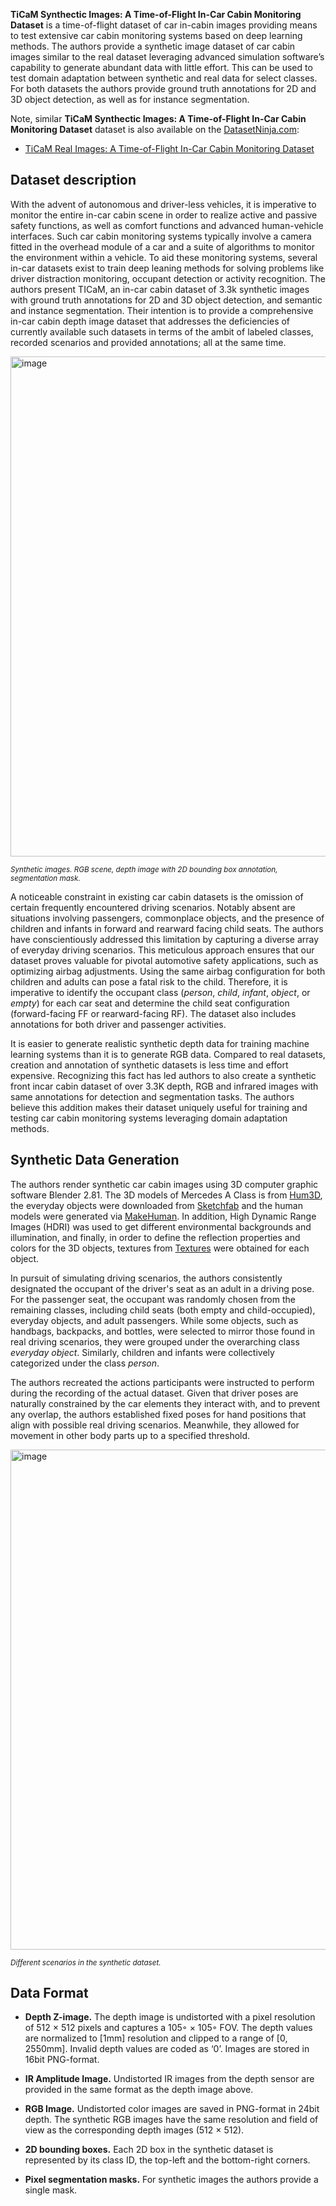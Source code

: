 **TiCaM Synthectic Images: A Time-of-Flight In-Car Cabin Monitoring Dataset** is a time-of-flight dataset of car in-cabin images providing means to test extensive car cabin monitoring systems based on deep learning methods. The authors provide a synthetic image dataset of car cabin images similar to the real dataset leveraging advanced simulation software’s capability to generate abundant data with little effort. This can be used to test domain adaptation between synthetic and real data for select classes. For both datasets the authors provide ground truth annotations for 2D and 3D object detection, as well as for instance segmentation.

Note, similar **TiCaM Synthectic Images: A Time-of-Flight In-Car Cabin Monitoring Dataset** dataset is also available on the [DatasetNinja.com](https://datasetninja.com/):

- [TiCaM Real Images: A Time-of-Flight In-Car Cabin Monitoring Dataset](https://datasetninja.com/ticam)

## Dataset description

With the advent of autonomous and driver-less vehicles, it is imperative to monitor the entire in-car cabin scene in order to realize active and passive safety functions, as well as comfort functions and advanced human-vehicle interfaces. Such car cabin monitoring systems typically involve a camera fitted in the overhead module of a car and a suite of algorithms to monitor the environment within a vehicle. To aid these monitoring systems, several in-car datasets exist to train deep leaning methods for solving problems like driver distraction monitoring, occupant detection or activity recognition. The authors present TICaM, an in-car cabin dataset of 3.3k synthetic images with ground truth annotations for 2D and 3D object detection, and semantic and instance segmentation. Their intention is to provide a comprehensive in-car cabin depth image dataset that addresses the deficiencies of currently available such datasets in terms of the ambit of labeled classes, recorded scenarios and provided annotations; all at the same time.

<img src="https://github.com/dataset-ninja/ticam-synthetic/assets/120389559/2050b51f-04d9-4aae-b4f4-798680f68e8d" alt="image" width="800">

<span style="font-size: smaller; font-style: italic;">Synthetic images. RGB scene, depth image with 2D bounding box annotation, segmentation mask.</span>

A noticeable constraint in existing car cabin datasets is the omission of certain frequently encountered driving scenarios. Notably absent are situations involving passengers, commonplace objects, and the presence of children and infants in forward and rearward facing child seats. The authors have conscientiously addressed this limitation by capturing a diverse array of everyday driving scenarios. This meticulous approach ensures that our dataset proves valuable for pivotal automotive safety applications, such as optimizing airbag adjustments. Using the same airbag configuration for both children and adults can pose a fatal risk to the child. Therefore, it is imperative to identify the occupant class (*person*, *child*, *infant*, *object*, or *empty*) for each car seat and determine the child seat configuration (forward-facing FF or rearward-facing RF). The dataset also includes annotations for both driver and passenger activities.  

It is easier to generate realistic synthetic depth data for training machine learning systems than it is to generate RGB data. Compared to real datasets, creation and annotation of synthetic datasets is less time and effort expensive. Recognizing this fact has led authors to also create a synthetic front incar cabin dataset of over 3.3K depth, RGB and infrared images with same annotations for detection and segmentation tasks. The authors believe this addition makes their dataset uniquely useful for training and testing car cabin monitoring systems leveraging domain adaptation methods.

## Synthetic Data Generation

The authors render synthetic car cabin images using 3D computer graphic software Blender 2.81. The 3D models of Mercedes A Class is from [Hum3D](http://www.hum3d.com), the everyday objects were downloaded from [Sketchfab](http://www.sketchfab.com) and the human models were generated via [MakeHuman](http://www.makehumancommunity.org). In addition, High Dynamic Range Images (HDRI) was used to get different environmental backgrounds and illumination, and finally, in order to define the reflection properties and colors for the 3D objects, textures from [Textures](http://www.textures.com) were obtained for each object.

In pursuit of simulating driving scenarios, the authors consistently designated the occupant of the driver's seat as an adult in a driving pose. For the passenger seat, the occupant was randomly chosen from the remaining classes, including child seats (both empty and child-occupied), everyday objects, and adult passengers. While some objects, such as handbags, backpacks, and bottles, were selected to mirror those found in real driving scenarios, they were grouped under the overarching class *everyday object*. Similarly, children and infants were collectively categorized under the class *person*.

The authors recreated the actions participants were instructed to perform during the recording of the actual dataset. Given that driver poses are naturally constrained by the car elements they interact with, and to prevent any overlap, the authors established fixed poses for hand positions that align with possible real driving scenarios. Meanwhile, they allowed for movement in other body parts up to a specified threshold.

<img src="https://github.com/dataset-ninja/ticam-synthetic/assets/120389559/5706bc09-6991-4bac-9370-6247be01d700" alt="image" width="800">

<span style="font-size: smaller; font-style: italic;"> Different scenarios in the synthetic dataset.</span>

##  Data Format

* **Depth Z-image.** The depth image is undistorted with a pixel resolution of 512 × 512 pixels and captures a 105◦ × 105◦ FOV. The depth values are normalized to [1mm] resolution and clipped to a range of [0, 2550mm]. Invalid depth values are coded as ‘0’. Images are stored in 16bit PNG-format.

* **IR Amplitude Image.** Undistorted IR images from the depth sensor are provided in the same format as the depth image above.

* **RGB Image.** Undistorted color images are saved in PNG-format in 24bit depth. The synthetic RGB images have the same resolution and field of view as the corresponding depth images (512 × 512).

* **2D bounding boxes.** Each 2D box in the synthetic dataset is represented by its class ID, the top-left and the bottom-right corners.

* **Pixel segmentation masks.** For synthetic images the authors provide a single mask.
